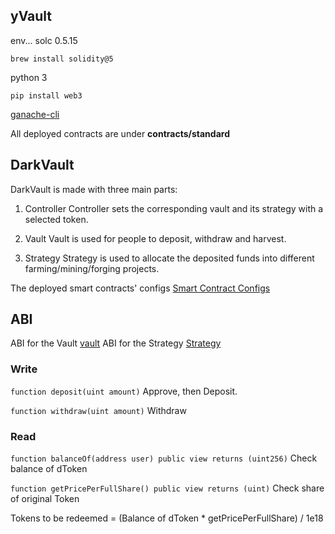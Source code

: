 ## yVault

env...
solc 0.5.15

```shell
brew install solidity@5
```

python 3

`pip install web3`

[ganache-cli](https://github.com/trufflesuite/ganache-cli)

All deployed contracts are under **contracts/standard**




## DarkVault

DarkVault is made with three main parts:

1. Controller
Controller sets the corresponding vault and its strategy with a selected token.

2. Vault
Vault is used for people to deposit, withdraw and harvest.

3. Strategy
Strategy is used to allocate the deposited funds into different farming/mining/forging projects.

The deployed smart contracts' configs [Smart Contract Configs](https://raw.githubusercontent.com/yfii/yvault/master/contracts/standard/config.json)

## ABI

ABI for the Vault [vault](abi/vault.json)
ABI for the Strategy [Strategy](abi/strategy.json)

### Write
`function deposit(uint amount)` Approve, then Deposit.

`function withdraw(uint amount)` Withdraw

### Read

`function balanceOf(address user) public view returns (uint256)` Check balance of dToken

`function getPricePerFullShare() public view returns (uint)`  Check share of original Token

Tokens to be redeemed = (Balance of dToken * getPricePerFullShare) / 1e18 
